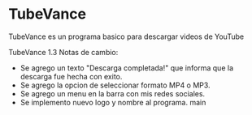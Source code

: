 # TubeVance
TubeVance es un programa basico para descargar videos de YouTube

TubeVance 1.3
Notas de cambio:

- Se agrego un texto "Descarga completada!" que informa que la descarga fue hecha con exito.
- Se agrego la opcion de seleccionar formato MP4 o MP3.
- Se agrego un menu en la barra con mis redes sociales.
- Se implemento nuevo logo y nombre al programa.
 main
